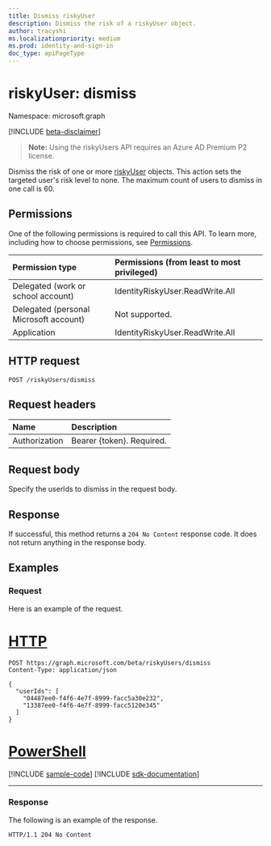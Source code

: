 ```yaml
---
title: Dismiss riskyUser
description: Dismiss the risk of a riskyUser object.
author: tracyshi
ms.localizationpriority: medium
ms.prod: identity-and-sign-in
doc_type: apiPageType
---
```


# riskyUser: dismiss

Namespace: microsoft.graph

[!INCLUDE [beta-disclaimer](../../includes/beta-disclaimer.md)]

>**Note:** Using the riskyUsers API requires an Azure AD Premium P2 license.

Dismiss the risk of one or more [riskyUser](../resources/riskyuser.md) objects. This action sets the targeted user's risk level to none. The maximum count of users to dismiss in one call is 60.

## Permissions
One of the following permissions is required to call this API. To learn more, including how to choose permissions, see [Permissions](/graph/permissions-reference).

|Permission type      | Permissions (from least to most privileged)              |
|:--------------------|:---------------------------------------------------------|
|Delegated (work or school account) | IdentityRiskyUser.ReadWrite.All    |
|Delegated (personal Microsoft account) | Not supported.    |
|Application | IdentityRiskyUser.ReadWrite.All |

## HTTP request
<!-- { "blockType": "ignored" } -->
```http
POST /riskyUsers/dismiss
```


## Request headers
| Name      |Description|
|:----------|:----------|
| Authorization  | Bearer {token}. Required. |

## Request body
Specify the userIds to dismiss in the request body.

## Response

If successful, this method returns a `204 No Content` response code. It does not return anything in the response body.
## Examples
<!--### Example 1: Dismiss risky users-->
### Request
Here is an example of the request.

# [HTTP](#tab/http)
<!-- {
  "blockType": "request",
  "name": "dismiss_riskyuser_1"
}-->
```http
POST https://graph.microsoft.com/beta/riskyUsers/dismiss
Content-Type: application/json

{
  "userIds": [
    "04487ee0-f4f6-4e7f-8999-facc5a30e232",
    "13387ee0-f4f6-4e7f-8999-facc5120e345"
  ]
}
```

# [PowerShell](#tab/powershell)
[!INCLUDE [sample-code](../includes/snippets/powershell/dismiss-riskyuser-1-powershell-snippets.md)]
[!INCLUDE [sdk-documentation](../includes/snippets/snippets-sdk-documentation-link.md)]

---

### Response

The following is an example of the response.
<!-- {
  "blockType": "response",
  "truncated": true
} -->
```http
HTTP/1.1 204 No Content
```

<!--
### Example 2: Dismiss a risky user
#### Request
Here is an example of the request.

# [HTTP](#tab/http)
<!-- {
  "blockType": "request",
  "name": "dismiss_riskyuser_2"
}-->
<!--```http
POST https://graph.microsoft.com/beta/identityProtection/riskyUsers/dismiss
Content-Type: application/json

{
  "userIds": [
    "04487ee0-f4f6-4e7f-8999-facc5a30e232"
  ]
}
```
# [C#](#tab/csharp)
[!INCLUDE [sample-code](../includes/snippets/csharp/dismiss-riskyuser-2-csharp-snippets.md)]
[!INCLUDE [sdk-documentation](../includes/snippets/snippets-sdk-documentation-link.md)]

# [JavaScript](#tab/javascript)
[!INCLUDE [sample-code](../includes/snippets/javascript/dismiss-riskyuser-2-javascript-snippets.md)]
[!INCLUDE [sdk-documentation](../includes/snippets/snippets-sdk-documentation-link.md)]

# [Objective-C](#tab/objc)
[!INCLUDE [sample-code](../includes/snippets/objc/dismiss-riskyuser-2-objc-snippets.md)]
[!INCLUDE [sdk-documentation](../includes/snippets/snippets-sdk-documentation-link.md)]

# [Java](#tab/java)
[!INCLUDE [sample-code](../includes/snippets/java/dismiss-riskyuser-2-java-snippets.md)]
[!INCLUDE [sdk-documentation](../includes/snippets/snippets-sdk-documentation-link.md)]

---

#### Response
Here is an example of the response.
<!-- {
  "blockType": "response",
  "truncated": true
} -->
<!--```http
HTTP/1.1 204 No Content
```

<!-- uuid: 8fcb5dbc-d5aa-4681-8e31-b001d5168d79
2015-10-25 14:57:30 UTC -->
<!-- {
  "type": "#page.annotation",
  "description": "Dismiss riskyUsers",
  "keywords": "",
  "section": "documentation",
  "tocPath": "",
  "suppressions": [
  ]
}-->

